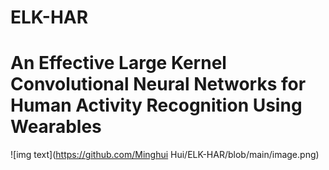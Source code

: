 # ELK-HAR
# An Effective Large Kernel Convolutional Neural Networks for Human Activity Recognition Using Wearables
![img text](https://github.com/Minghui Hui/ELK-HAR/blob/main/image.png)
